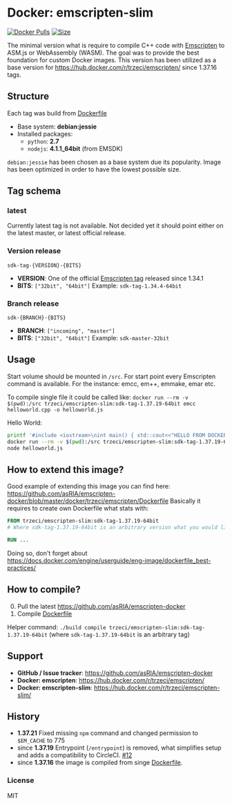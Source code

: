 # Docker: emscripten-slim
[![Docker Pulls](https://img.shields.io/docker/pulls/trzeci/emscripten-slim.svg)](https://store.docker.com/community/images/trzeci/emscripten-slim/) [![Size](https://images.microbadger.com/badges/image/trzeci/emscripten-slim.svg)](https://microbadger.com/images/trzeci/emscripten-slim/)

The minimal version what is require to compile C++ code with [Emscripten](http://emscripten.org) to ASM.js or WebAssembly (WASM). The goal was to provide the best foundation for custom Docker images. 
This version has been utilized as a base version for https://hub.docker.com/r/trzeci/emscripten/ since 1.37.16 tags.

## Structure
Each tag was build from [Dockerfile](https://github.com/asRIA/emscripten-docker/blob/master/docker/trzeci/emscripten-slim/Dockerfile)
* Base system: **debian:jessie**
* Installed packages: 
  * `python`: **2.7**
  * `nodejs`: **4.1.1_64bit** (from EMSDK)

`debian:jessie` has been chosen as a base system due its popularity. Image has been optimized in order to have the lowest possible size.

## Tag schema

### latest
Currently latest tag is not available. Not decided yet it should point either on the latest master, or latest official release. 

### Version release
`sdk-tag-{VERSION}-{BITS}`
* **VERSION**: One of the official [Emscripten tag](https://github.com/kripken/emscripten/tags) released since 1.34.1
* **BITS**: `["32bit", "64bit"]`
Example: `sdk-tag-1.34.4-64bit`

### Branch release
`sdk-{BRANCH}-{BITS}`
* **BRANCH**: `["incoming", "master"]`
* **BITS**: `["32bit", "64bit"]`
Example: `sdk-master-32bit`


## Usage
Start volume should be mounted in `/src`. 
For start point every Emscripten command is available. For the instance: emcc, em++, emmake, emar etc.

To compile single file it could be called like:
`docker run --rm -v $(pwd):/src trzeci/emscripten-slim:sdk-tag-1.37.19-64bit emcc helloworld.cpp -o helloworld.js`

Hello World:
```bash
printf '#include <iostream>\nint main() { std::cout<<"HELLO FROM DOCKER C++"<<std::endl; return 0; }' > helloworld.cpp
docker run --rm -v $(pwd):/src trzeci/emscripten-slim:sdk-tag-1.37.19-64bit emcc helloworld.cpp -o helloworld.js
node helloworld.js
```

## How to extend this image?
Good example of extending this image you can find here: https://github.com/asRIA/emscripten-docker/blob/master/docker/trzeci/emscripten/Dockerfile
Basically it requires to create own Dockerfile what stats with: 
```Dockerfile
FROM trzeci/emscripten-slim:sdk-tag-1.37.19-64bit
# Where sdk-tag-1.37.19-64bit is an arbitrary version what you would like to extend

RUN ...

```
Doing so, don't forget about https://docs.docker.com/engine/userguide/eng-image/dockerfile_best-practices/ 

## How to compile?
0. Pull the latest https://github.com/asRIA/emscripten-docker
0. Compile [Dockerfile](https://github.com/asRIA/emscripten-docker/blob/master/docker/trzeci/emscripten-slim/Dockerfile)

Helper command: `./build compile trzeci/emscripten-slim:sdk-tag-1.37.19-64bit` (where `sdk-tag-1.37.19-64bit` is an arbitrary tag)

## Support 
* **GitHub / Issue tracker**: https://github.com/asRIA/emscripten-docker
* **Docker: emscripten**: https://hub.docker.com/r/trzeci/emscripten/
* **Docker: emscripten-slim**: https://hub.docker.com/r/trzeci/emscripten-slim/

## History
* **1.37.21** Fixed missing `npm` command and changed permission to `$EM_CACHE` to 775
* since **1.37.19** Entrypoint (`/entrypoint`) is removed, what simplifies setup and adds a compatibility to CircleCI. [#12](https://github.com/asRIA/emscripten-docker/pull/12)
* since **1.37.16** the image is compiled from singe [Dockerfile](https://github.com/asRIA/emscripten-docker/blob/master/docker/trzeci/emscripten-slim/Dockerfile).

### License
MIT
